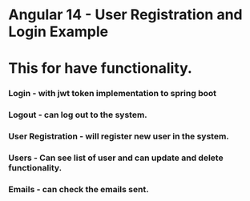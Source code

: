 # Angular 14 - User Registration and Login Example

# This for have functionality. 
### Login - with jwt token implementation to spring boot
### Logout - can log out to the system.
### User Registration - will register new user in the system.
### Users - Can see list of user and can update and delete functionality.
### Emails - can check the emails sent.
    
